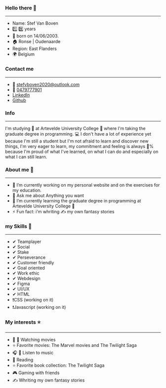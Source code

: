 ### Hello there 👋
-------------------------------------------------------

- Name: Stef Van Boven
- :one: :nine: years
- 🎂 born on 14/06/2003.
- 🏠 Ronse | Oudenaarde
- Region: East Flanders
- 🌍 Belgium

### Contact me
-------------------------------------------------------

- 📧 [stefvboven2020@outlook.com](mailto:stefvboven2020@outlook.com) 
- 📱 [0479777901](tel:+320497777901)
- [LinkedIn](https://www.linkedin.com/in/stef-van-boven/)
- [Github](https://github.com/pgm-stefvanboven)

### Info
-------------------------------------------------------

I'm studying :book: at Artevelde University College :school: where I'm taking the graduate degree in programming. :computer: I don't have a lot of experience yet because I'm still a student but I'm not afraid to learn and discover new things, I'm very eager to learn, my commitment and feeling is always :100:% because I'm proud of what I've learned, on what I can do and especially on what I can still learn.

### About me :boy:
-------------------------------------------------------

- 🔭 I’m currently working on my personal website and on the exercises for my education.
- 💬 Ask me about Anything you want
- 🌱 I’m currently learning the graduate degree in programming at Artevelde University College :school:
- ⚡ Fun fact: i'm whriting :writing_hand: my own fantasy stories

### my Skills 💪
-------------------------------------------------------

- ✔ Teamplayer
- ✔ Social
- ✔ Stake
- ✔ Perseverance
- ✔ Customer friendly
- ✔ Goal oriented
- ✔ Work ethic
- ✔ Webdesign
- ✔ Figma
- ✔ UI/UX
- ✔ HTML
- ❗CSS (working on it)
- ❗Javascript (working on it)

### My interests ⭐
-------------------------------------------------------

- 🎥 👀 Watching movies
- ⭐ Favorite movies: The Marvel movies and The Twilight Saga
- 🎧 🎵 Listen to music
- 📖 Reading
- ⭐ Favorite book collection: The Twilight Saga
- 🎮 Gaming with friends
- ✍  Whriting my own fantasy stories
